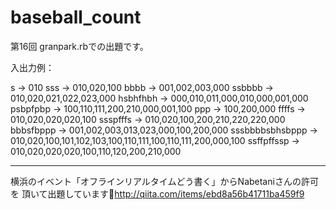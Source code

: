 baseball_count
==============

第16回 granpark.rbでの出題です。

入出力例：

s -> 010
sss -> 010,020,100
bbbb -> 001,002,003,000
ssbbbb -> 010,020,021,022,023,000
hsbhfhbh -> 000,010,011,000,010,000,001,000
psbpfpbp -> 100,110,111,200,210,000,001,100
ppp -> 100,200,000
ffffs -> 010,020,020,020,100
ssspfffs -> 010,020,100,200,210,220,220,000
bbbsfbppp -> 001,002,003,013,023,000,100,200,000
sssbbbbsbhsbppp -> 010,020,100,101,102,103,100,110,111,100,110,111,200,000,100
ssffpffssp -> 010,020,020,020,100,110,120,200,210,000


-------------------------------
横浜のイベント「オフラインリアルタイムどう書く」からNabetaniさんの許可を
頂いて出題していますhttp://qiita.com/items/ebd8a56b41711ba459f9 
